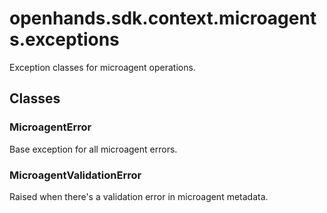 # openhands.sdk.context.microagents.exceptions

Exception classes for microagent operations.

## Classes

### MicroagentError

Base exception for all microagent errors.

### MicroagentValidationError

Raised when there's a validation error in microagent metadata.

